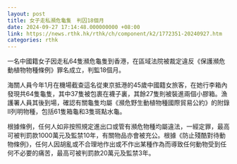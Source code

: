 ```yaml
---
layout: post
title: 女子走私瀕危龜隻　判囚18個月
date: 2024-09-27 17:14:48.000000000 +08:00
link: https://news.rthk.hk/rthk/ch/component/k2/1772351-20240927.htm
categories: rthk
---
```


一名中國籍女子因走私64隻瀕危龜隻到香港，在區域法院被裁定違反《保護瀕危動植物物種條例》罪名成立，判監18個月。

海關人員今年1月在機場截查這名從東京抵港的45歲中國籍女旅客，在她行李箱內發現共64隻龜隻，其中37隻被包裹在襪子裏，其餘27隻則被裝進兩個小膠箱。漁護署人員其後到場，確認有關龜隻均屬《瀕危野生動植物種國際貿易公約》的附錄II列明物種，包括61隻箱龜和3隻斑點水龜。

根據條例，任何人如非按照規定進出口或管有瀕危物種均屬違法，一經定罪，最高可被判罰款1000萬元及監禁10年，有關物品亦會被充公。根據《防止殘酷對待動物條例》，任何人因胡亂或不合理地作出或不作出某種作為而導致任何動物受到任何不必要的痛苦，最高可被判罰款20萬元及監禁3年。

